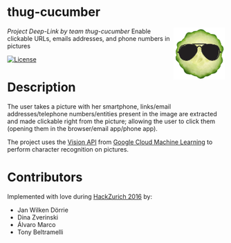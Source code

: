 # thug-cucumber

<img src="thug-cumcumber.png?raw=true" height="120" align="right"/>

*Project Deep-Link by team thug-cucumber*
Enable clickable URLs, emails addresses, and phone numbers in pictures

[![License](https://img.shields.io/badge/license-MIT-blue.svg)](LICENSE.txt)

# Description

The user takes a picture with her smartphone, links/email addresses/telephone numbers/entities present in the image are extracted and made clickable right from the picture; allowing the user to click them (opening them in the browser/email app/phone app).

The project uses the [Vision API](https://cloud.google.com/vision/) from [Google Cloud Machine Learning](https://cloud.google.com/ml/) to perform character recognition on pictures.

# Contributors
Implemented with love during [HackZurich 2016](http://hackzurich.com/) by:

* Jan Wilken Dörrie
* Dina Zverinski
* Álvaro Marco
* Tony Beltramelli
